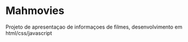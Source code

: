 # Mahmovies
Projeto de apresentaçao de informaçoes de filmes, desenvolvimento em html/css/javascript
